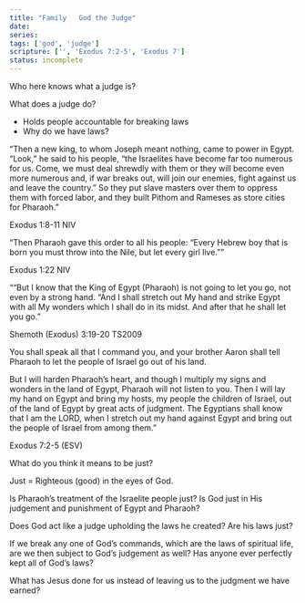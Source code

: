 ```yaml
---
title: "Family   God the Judge"
date: 
series: 
tags: ['god', 'judge']
scripture: ['', 'Exodus 7:2-5', 'Exodus 7']
status: incomplete
---
```


Who here knows what a judge is?

What does a judge do?

- Holds people accountable for breaking laws
- Why do we have laws?

“Then a new king, to whom Joseph meant nothing, came to power in Egypt. “Look,” he said to his people, “the Israelites have become far too numerous for us. Come, we must deal shrewdly with them or they will become even more numerous and, if war breaks out, will join our enemies, fight against us and leave the country.” So they put slave masters over them to oppress them with forced labor, and they built Pithom and Rameses as store cities for Pharaoh.”

‭‭Exodus‬ ‭1‬:‭8‬-‭11‬ ‭NIV‬‬

“Then Pharaoh gave this order to all his people: “Every Hebrew boy that is born you must throw into the Nile, but let every girl live.””

‭‭Exodus‬ ‭1‬:‭22‬ ‭NIV‬‬

““But I know that the King of Egypt (Pharaoh) is not going to let you go, not even by a strong hand. “And I shall stretch out My hand and strike Egypt with all My wonders which I shall do in its midst. And after that he shall let you go.”

‭‭Shemoth (Exodus)‬ ‭3‬:‭19‬-‭20‬ ‭TS2009‬‬

You shall speak all that I command you, and your brother Aaron shall tell Pharaoh to let the people of Israel go out of his land.

But I will harden Pharaoh’s heart, and though I multiply my signs and wonders in the land of Egypt, Pharaoh will not listen to you. Then I will lay my hand on Egypt and bring my hosts, my people the children of Israel, out of the land of Egypt by great acts of judgment. The Egyptians shall know that I am the LORD, when I stretch out my hand against Egypt and bring out the people of Israel from among them.”

Exodus 7:2-5 (ESV)

What do you think it means to be just?

Just = Righteous (good) in the eyes of God.

Is Pharaoh’s treatment of the Israelite people just?
Is God just in His judgement and punishment of Egypt and Pharaoh?

Does God act like a judge upholding the laws he created? Are his laws just?

If we break any one of God’s commands, which are the laws of spiritual life, are we then subject to God’s judgement as well? Has anyone ever perfectly kept all of God’s laws?

What has Jesus done for us instead of leaving us to the judgment we have earned?